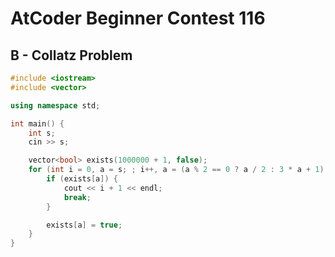 # AtCoder Beginner Contest 116
## B - Collatz Problem
```cpp
#include <iostream>
#include <vector>

using namespace std;

int main() {
    int s;
    cin >> s;

    vector<bool> exists(1000000 + 1, false);
    for (int i = 0, a = s; ; i++, a = (a % 2 == 0 ? a / 2 : 3 * a + 1)) {
        if (exists[a]) {
            cout << i + 1 << endl;
            break;
        }

        exists[a] = true;
    }
}
```

